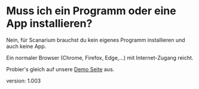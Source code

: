 # Muss ich ein Programm oder eine App installieren?

Nein, für Scanarium brauchst du kein eigenes Programm installieren und auch keine App.

Ein normaler Browser (Chrome, Firefox, Edge,…) mit Internet-Zugang reicht.

Probier's gleich auf unsere [Demo Seite](https://demo.scanarium.com/) aus.

version: 1.003
